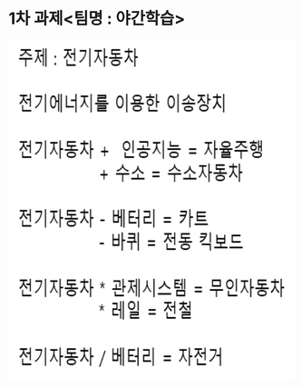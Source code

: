 # 1차 과제<팀명 : 야간학습>

<p align="left" margin=100>  <img src="https://github.com/kjj3436/industrial-AI/blob/master/images/2020-09-16.png"  width="900" height="600"> </p>
